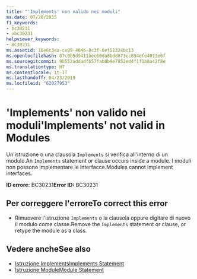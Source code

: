 ```yaml
---
title: "'Implements' non valido nei moduli"
ms.date: 07/20/2015
f1_keywords:
- bc30231
- vbc30231
helpviewer_keywords:
- BC30231
ms.assetid: 16e6c3ea-ce89-4646-8c3f-0ef51324bc13
ms.openlocfilehash: 87c0b5d9411bec60da8bdd873ec894efe4013e6f
ms.sourcegitcommit: 9b552addadfb57fab0b9e7852ed4f1f1b8a42f8e
ms.translationtype: HT
ms.contentlocale: it-IT
ms.lasthandoff: 04/23/2019
ms.locfileid: "62027953"
---
```

# <a name="implements-not-valid-in-modules"></a><span data-ttu-id="2f6f0-102">'Implements' non valido nei moduli</span><span class="sxs-lookup"><span data-stu-id="2f6f0-102">'Implements' not valid in Modules</span></span>
<span data-ttu-id="2f6f0-103">Un'istruzione o una clausola `Implements` si verifica all'interno di un modulo.</span><span class="sxs-lookup"><span data-stu-id="2f6f0-103">An `Implements` statement or clause occurs inside a module.</span></span> <span data-ttu-id="2f6f0-104">I moduli non possono implementare le interfacce.</span><span class="sxs-lookup"><span data-stu-id="2f6f0-104">Modules cannot implement interfaces.</span></span>  
  
 <span data-ttu-id="2f6f0-105">**ID errore:** BC30231</span><span class="sxs-lookup"><span data-stu-id="2f6f0-105">**Error ID:** BC30231</span></span>  
  
## <a name="to-correct-this-error"></a><span data-ttu-id="2f6f0-106">Per correggere l'errore</span><span class="sxs-lookup"><span data-stu-id="2f6f0-106">To correct this error</span></span>  
  
- <span data-ttu-id="2f6f0-107">Rimuovere l'istruzione `Implements` o la clausola oppure digitare di nuovo il modulo come classe.</span><span class="sxs-lookup"><span data-stu-id="2f6f0-107">Remove the `Implements` statement or clause, or retype the module as a class.</span></span>  
  
## <a name="see-also"></a><span data-ttu-id="2f6f0-108">Vedere anche</span><span class="sxs-lookup"><span data-stu-id="2f6f0-108">See also</span></span>

- [<span data-ttu-id="2f6f0-109">Istruzione Implements</span><span class="sxs-lookup"><span data-stu-id="2f6f0-109">Implements Statement</span></span>](../../visual-basic/language-reference/statements/implements-statement.md)
- [<span data-ttu-id="2f6f0-110">Istruzione Module</span><span class="sxs-lookup"><span data-stu-id="2f6f0-110">Module Statement</span></span>](../../visual-basic/language-reference/statements/module-statement.md)
